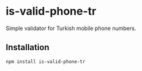 # is-valid-phone-tr

Simple validator for Turkish mobile phone numbers.

## Installation

```bash
npm install is-valid-phone-tr
